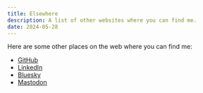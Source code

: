 ```yaml
---
title: Elsewhere
description: A list of other websites where you can find me.
date: 2024-05-28
---
```


Here are some other places on the web where you can find me:

* [GitHub](https://github.com/rubenarakelyan)
* [LinkedIn](https://www.linkedin.com/in/rubenarakelyan/)
* [Bluesky](https://bsky.app/profile/wackomenace.co.uk)
* [Mastodon](https://ruby.social/@ruben)
